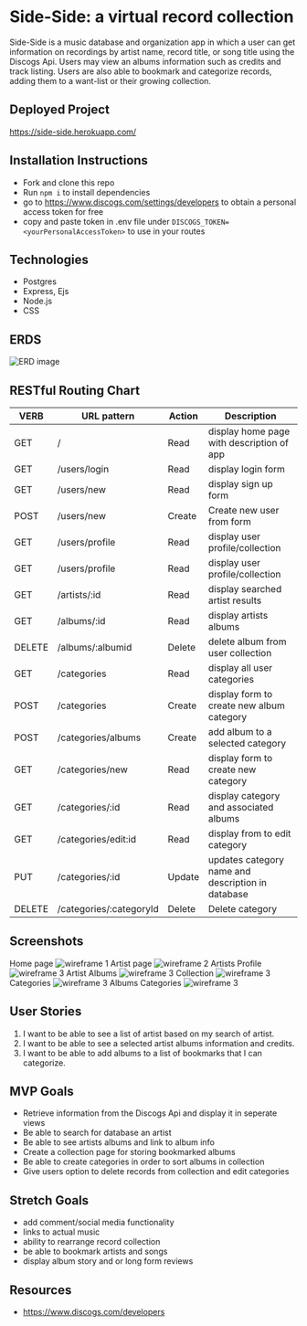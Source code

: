 # Side-Side: a virtual record collection 

Side-Side is a music database and organization app in which a user can get information on recordings by artist name, record title, or song title using the Discogs Api. Users may view an albums information such as credits and track listing. Users are also able to bookmark and categorize records, adding them to a want-list or their growing collection.

## Deployed Project
https://side-side.herokuapp.com/

## Installation Instructions
- Fork and clone this repo
- Run `npm i` to install dependencies
- go to https://www.discogs.com/settings/developers to obtain a personal access token for free
- copy and paste token in .env file under `DISCOGS_TOKEN=<yourPersonalAccessToken>` to use in your routes


## Technologies
- Postgres
- Express, Ejs
- Node.js
- CSS

## ERDS
![ERD image](./Images/erd_v3.png)

## RESTful Routing Chart
<!-- ![restful routing chart](./Images/restfulchart.png) -->

| VERB | URL pattern | Action | Description |
|------|-------------|--------|-------------|
| GET  | /           | Read   | display home page with description of app |
| GET  | /users/login          | Read   | display login form |
| GET  | /users/new         | Read   | display sign up form |
| POST  | /users/new          | Create | Create new user from form |
| GET  | /users/profile        | Read  | display user profile/collection |
| GET  | /users/profile        | Read  | display user profile/collection |
| GET  | /artists/:id       | Read  | display searched artist results|
| GET  | /albums/:id       | Read  | display artists albums |
| DELETE | /albums/:albumid       | Delete  | delete album from user collection |
| GET  | /categories      | Read | display all user categories |
| POST  | /categories      | Create | display form to create new album category |
| POST | /categories/albums      | Create | add album to a selected category|
| GET| /categories/new    | Read | display form to create new category|
| GET| /categories/:id    | Read | display category and associated albums|
| GET| /categories/edit:id  | Read | display from to edit category|
| PUT | /categories/:id    | Update | updates category name and description in database|
| DELETE | /categories/:categoryId    | Delete | Delete category |

## Screenshots
Home page
![wireframe 1](./Images/homepage.png)
Artist page
![wireframe 2](./Images/artist.png)
Artists Profile
![wireframe 3](./Images/artistprofile.png)
Artist Albums
![wireframe 3](./Images/artistalbums.png)
Collection
![wireframe 3](./Images/collection.png)
Categories
![wireframe 3](./Images/categories.png)
Albums Categories
![wireframe 3](./Images/albumscategories.png)


<!-- 
![wireframe 4](./Images/wireframe-4.png/)
/search
![wireframe 5](./Images/wireframe-5.png/)
/results
![wireframe 6](./Images/wireframe-6.png/)
/results/:id
![wireframe 7](./Images/wireframe-7.png/)  -->

## User Stories
1. I want to be able to see a list of artist based on my search of artist.
2. I want to be able to see a selected artist albums information and credits.
3. I want to be able to add albums to a list of bookmarks that I can categorize.

## MVP Goals
- Retrieve information from the Discogs Api and display it in seperate views
- Be able to search for database an artist
- Be able to see artists albums and link to album info
- Create a collection page for storing bookmarked albums
- Be able to create categories in order to sort albums in collection
- Give users option to delete records from collection and edit categories

## Stretch Goals
- add comment/social media functionality 
- links to actual music
- ability to rearrange record collection
- be able to bookmark artists and songs 
- display album story and or long form reviews

## Resources
- https://www.discogs.com/developers
